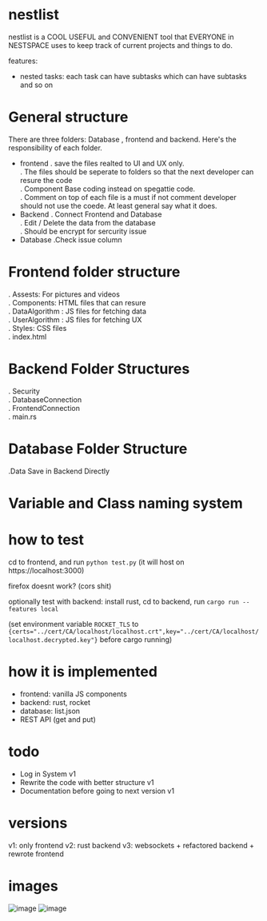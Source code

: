 # nestlist

nestlist is a COOL USEFUL and CONVENIENT tool that EVERYONE in NESTSPACE uses to keep track of current projects and things to do.

features:
- nested tasks: each task can have subtasks which can have subtasks and so on

# General structure
There are three folders: Database , frontend and backend. Here's the responsibility of each folder. 

- frontend
  . save the files realted to UI and UX only. <br/>
  . The files should be seperate to folders so that the next developer can resure the code <br/>
  . Component Base coding instead on spegattie code. <br/>
  . Comment on top of each file is a must if not comment developer should not use the coede. At least general say what it does. <br/>
- Backend
  . Connect Frontend and Database <br/>
  . Edit / Delete the data from the database <br/>
  . Should be encrypt for sercurity issue <br/>
- Database
  .Check issue column

# Frontend folder structure
  . Assests: For pictures and videos <br/>
  . Components: HTML files that can resure <br/>
  . DataAlgorithm : JS files for fetching data <br/>
  . UserAlgorithm : JS files for fetching UX <br/>
  . Styles: CSS files <br/>
  . index.html 

# Backend Folder Structures
  . Security <br/>
  . DatabaseConnection <br/>
  . FrontendConnection <br/>
  . main.rs 

# Database Folder Structure
  .Data Save in Backend Directly
  
# Variable and Class naming system
  


# how to test

cd to frontend, and run `python test.py` (it will host on https://localhost:3000)

firefox doesnt work? (cors shit)

optionally test with backend: install rust, cd to backend, run `cargo run --features local`

(set environment variable `ROCKET_TLS` to `{certs="../cert/CA/localhost/localhost.crt",key="../cert/CA/localhost/localhost.decrypted.key"}` before cargo running)

# how it is implemented

- frontend: vanilla JS components
- backend: rust, rocket
- database: list.json
- REST API (get and put)

# todo
- Log in System v1 
- Rewrite the code with better structure v1
- Documentation before going to next version v1

# versions
v1: only frontend
v2: rust backend
v3: websockets + refactored backend + rewrote frontend

# images
![image](https://miro.medium.com/v2/resize:fit:1100/format:webp/1*QvoCVKVXB76z4OlKG2PP-w.png)
![image](https://lucid.app/publicSegments/view/c039f172-055c-4ac9-9289-062e8cc8b1a9/image.png)
